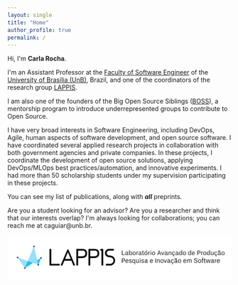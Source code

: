 ```yaml
---
layout: single
title: "Home"
author_profile: true
permalink: /
---
```


Hi, I'm **Carla Rocha**.

I'm an Assistant Professor at the [Faculty of Software Engineer](http://fga.unb.br) of the [University of Brasília (UnB)](http://www.unb.br/), Brazil, and one of the coordinators of the research group [LAPPIS](https://lappis-unb.github.io/lappis.rocks/). 

I am also one of the founders of the Big Open Source Siblings ([BOSS](https://docs.google.com/presentation/d/1bAOZ0gLjEIwOLhkRhakvaXG1_FP4fGuHYMVhEc72w7M/edit?usp=sharing)), a mentorship program to introduce underrepresented groups to contribute to Open Source.

I have very broad interests in Software Engineering, including DevOps, Agile, human aspects of software development, and open source software. I have coordinated several applied research projects in collaboration with both government agencies and private companies. In these projects, I coordinate the development of open source solutions, applying DevOps/MLOps best practices/automation, and innovative experiments. I had more than 50 scholarship students under my supervision participating in these projects.

You can see my list of publications, along with ***all*** preprints. 

Are you a student looking for an advisor? Are you a researcher and think that our interests overlap? I'm always looking for collaborations; you can reach me at caguiar<span style="display:none">ignorethis</span>@unb.br.


![lappis](/images/lappis.png)   